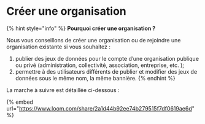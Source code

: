 # Créer une organisation

{% hint style="info" %}
**Pourquoi créer une organisation ?**

Nous vous conseillons de créer une organisation ou de rejoindre une organisation existante si vous souhaitez :

1. publier des jeux de données pour le compte d’une organisation publique ou privé (administration, collectivité, association, entreprise, etc. );
2. permettre à des utilisateurs différents de publier et modifier des jeux de données sous le même nom, la même bannière.
{% endhint %}

La marche à suivre est détaillée ci-dessous :&#x20;

{% embed url="https://www.loom.com/share/2a1d44b92ee74b279515f7df0619ae6d" %}
